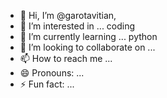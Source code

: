 - 👋 Hi, I’m @garotavitian,
- 👀 I’m interested in ... coding
- 🌱 I’m currently learning ... python
- 💞️ I’m looking to collaborate on ...
- 📫 How to reach me ...
- 😄 Pronouns: ...
- ⚡ Fun fact: ...

<!---
garotavitian/garotavitian is a ✨ special ✨ repository because its `README.md` (this file) appears on your GitHub profile.
You can click the Preview link to take a look at your changes.
--->
